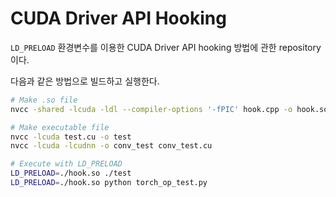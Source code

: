 # CUDA Driver API Hooking

`LD_PRELOAD` 환경변수를 이용한 CUDA Driver API hooking 방법에 관한 repository이다.

다음과 같은 방법으로 빌드하고 실행한다.
```bash
# Make .so file
nvcc -shared -lcuda -ldl --compiler-options '-fPIC' hook.cpp -o hook.so

# Make executable file
nvcc -lcuda test.cu -o test
nvcc -lcuda -lcudnn -o conv_test conv_test.cu

# Execute with LD_PRELOAD
LD_PRELOAD=./hook.so ./test
LD_PRELOAD=./hook.so python torch_op_test.py
```